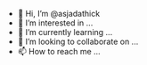 - 👋 Hi, I’m @asjadathick
- 👀 I’m interested in ...
- 🌱 I’m currently learning ...
- 💞️ I’m looking to collaborate on ...
- 📫 How to reach me ...

<!---
asjadathick/asjadathick is a ✨ special ✨ repository because its `README.md` (this file) appears on your GitHub profile.
You can click the Preview link to take a look at your changes.
--->
